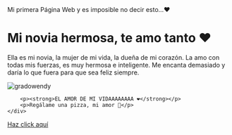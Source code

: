 <html lang="es-ES">
<head>
    <meta charset="UTF-8">
    <meta name="viewport" content="width=device-width, initial-scale=1.0">
    Mi primera Página Web y es imposible no decir esto...❤️
    <link rel="stylesheet" href="style.css">
</head>
<body>
    <div class="contenedor">
        <h1>Mi novia hermosa, te amo tanto ❤️</h1>
        <p>
            Ella es mi novia, la mujer de mi vida, la dueña de mi corazón.  
            La amo con todas mis fuerzas, es muy hermosa e inteligente.  
            Me encanta demasiado y daría lo que fuera para que sea feliz siempre.
        </p>
      

![gradowendy](https://github.com/user-attachments/assets/1f533324-59a9-4fec-a90e-20fa4c168cfd)


       
        <p><strong>EL AMOR DE MI VIDAAAAAAAA ❤️</strong></p>
        <p>Regálame una pizza, mi amor 🍕</p>
    </div>
</body>
</html>
<a href="#" class="boton-redirecction">Haz click aquí</a>

